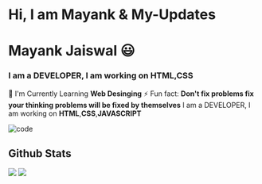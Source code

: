 
# Hi, I am Mayank & My-Updates
# Mayank Jaiswal 😃
### I am a  DEVELOPER, I am working on **HTML**,**CSS**
🌱 I'm Currently Learning **Web Desinging**
⚡ Fun fact: **Don't fix problems fix your thinking problems will be fixed by themselves**
I am a DEVELOPER, I am working on **HTML**,**CSS**,**JAVASCRIPT**

![code](https://user-images.githubusercontent.com/58311460/100574740-aff4ba80-3300-11eb-80a2-ab06c18ed695.gif)

<h2 style="block">Github Stats</h2>

<p><img align="top" src="https://github-readme-stats.vercel.app/api?username=Mayankjaiswal1709&show_icons=true" />
<img align="top" src="https://github-readme-stats.vercel.app/api/top-langs/?username=Mayankjaiswal1709" /></p>






